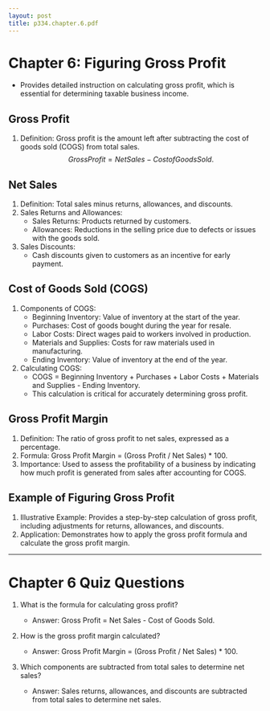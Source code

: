 ```yaml
---
layout: post
title: p334.chapter.6.pdf
--- 
```


# Chapter 6: Figuring Gross Profit

- Provides detailed instruction on calculating gross profit, which is essential for determining taxable business income.

## Gross Profit

1. Definition: Gross profit is the amount left after subtracting the cost of goods sold (COGS) from total sales.
$$Gross Profit = Net Sales - Cost of Goods Sold.$$

## Net Sales

1. Definition: Total sales minus returns, allowances, and discounts.
2. Sales Returns and Allowances:
   - Sales Returns: Products returned by customers.
   - Allowances: Reductions in the selling price due to defects or issues with the goods sold.
3. Sales Discounts:
   - Cash discounts given to customers as an incentive for early payment.

## Cost of Goods Sold (COGS)

1. Components of COGS:
   - Beginning Inventory: Value of inventory at the start of the year.
   - Purchases: Cost of goods bought during the year for resale.
   - Labor Costs: Direct wages paid to workers involved in production.
   - Materials and Supplies: Costs for raw materials used in manufacturing.
   - Ending Inventory: Value of inventory at the end of the year.
2. Calculating COGS:
   - COGS = Beginning Inventory + Purchases + Labor Costs + Materials and Supplies - Ending Inventory.
   - This calculation is critical for accurately determining gross profit.

## Gross Profit Margin

1. Definition: The ratio of gross profit to net sales, expressed as a percentage.
2. Formula: Gross Profit Margin = (Gross Profit / Net Sales) * 100.
3. Importance: Used to assess the profitability of a business by indicating how much profit is generated from sales after accounting for COGS.

## Example of Figuring Gross Profit

1. Illustrative Example: Provides a step-by-step calculation of gross profit, including adjustments for returns, allowances, and discounts.
2. Application: Demonstrates how to apply the gross profit formula and calculate the gross profit margin.

---

# Chapter 6 Quiz Questions

1. What is the formula for calculating gross profit?
   - Answer: Gross Profit = Net Sales - Cost of Goods Sold.

2. How is the gross profit margin calculated?
   - Answer: Gross Profit Margin = (Gross Profit / Net Sales) * 100.

3. Which components are subtracted from total sales to determine net sales?
   - Answer: Sales returns, allowances, and discounts are subtracted from total sales to determine net sales.
